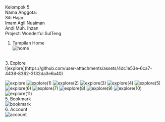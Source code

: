 Kelompok 5 <br>
Nama Anggota: <br>
Siti Hajar <br>
Imam Agil Nuaiman <br>
Andi Muh. Ihzan <br>
Project: Wonderful SulTeng <br>

1. Tampilan Home <br>
![home](https://github.com/user-attachments/assets/4e247283-a373-457a-9c37-a63590ce8509)
<br>
3. Explore <br>
![explore](https://github.com/user-attachments/assets/4dc1e53e-6ca7-4438-8362-3132da3e6a40)

![explore](https://github.com/user-attachments/assets/7f46f5a5-e345-4c1c-bd69-3f6c12a6863f)
![explore(1)](https://github.com/user-attachments/assets/ca814019-94c2-4898-a67a-ae7aa15402ad) 
![explore(2)](https://github.com/user-attachments/assets/d3236042-5dfd-4c1a-9e24-088840fb63f8)
![explore(3)](https://github.com/user-attachments/assets/7eb77fdf-0c42-4226-b8dc-8a4f5019e253)
![explore(4)](https://github.com/user-attachments/assets/1189dd61-999f-4198-83f5-6dd6ccafc915)
![explore(5)](https://github.com/user-attachments/assets/c993d6aa-400f-4c07-b247-5827a735b2c5)
![explore(6)](https://github.com/user-attachments/assets/d3788c16-2079-44a2-bb03-5a370d11b5e7)
![explore(7)](https://github.com/user-attachments/assets/35044164-224f-47c7-bb48-07088bbff257)
![explore(8)](https://github.com/user-attachments/assets/10ec77f4-e960-4dea-8691-6b4d2763fa61)
![explore(9)](https://github.com/user-attachments/assets/b0a79366-09fd-4f85-a29a-c7143e363fee)
![explore(10)](https://github.com/user-attachments/assets/958e7c47-bf5f-4fbe-a16a-cb0bcc440851)
![explore(11)](https://github.com/user-attachments/assets/361e3a63-a21b-48dc-b816-7e5446064553)
<br>
5. Bookmark <br>
![bookmark](https://github.com/user-attachments/assets/6229de96-4bad-4ae0-b16b-a194c2445287)
<br>
6. Account <br>
![account](https://github.com/user-attachments/assets/d604b897-a2c0-429f-a21d-16286c4e2e84)
